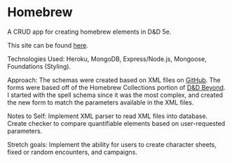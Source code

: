 # Homebrew
A CRUD app for creating homebrew elements in D&amp;D 5e.

This site can be found [here](https://homebrew-checker.herokuapp.com/).

Technologies Used: Heroku, MongoDB, Express/Node.js, Mongoose, Foundations (Styling).

Approach: The schemas were created based on XML files on [GitHub](https://github.com/kinkofer/FightClub5eXML).  The forms were based off of the Homebrew Collections portion of [D&amp;D Beyond](https://www.dndbeyond.com/my-collection). I started with the spell schema since it was the most complex, and created the new form to match the parameters available in the XML files.

Notes to Self: Implement XML parser to read XML files into database. Create checker to compare quantifiable elements based on user-requested parameters.

Stretch goals: Implement the ability for users to create character sheets, fixed or random encounters, and campaigns.